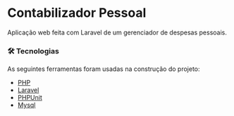 #  Contabilizador Pessoal
Aplicação web feita com Laravel de um gerenciador de despesas pessoais.

### 🛠 Tecnologias

As seguintes ferramentas foram usadas na construção do projeto:

- [PHP](https://www.php.net/)
- [Laravel](https://laravel.com/)
- [PHPUnit](https://phpunit.de/)
- [Mysql](https://www.mysql.com/)

